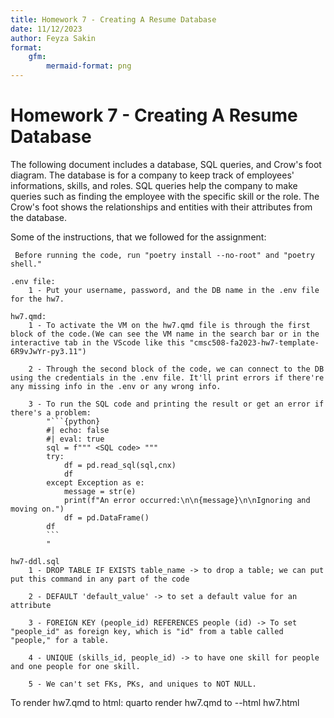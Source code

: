 ```yaml
---
title: Homework 7 - Creating A Resume Database
date: 11/12/2023
author: Feyza Sakin
format:
    gfm:
        mermaid-format: png
---
```


# Homework 7 - Creating A Resume Database

The following document includes a database, SQL queries, and Crow's foot diagram. The database is for a company to keep track of employees' informations, skills, and roles. SQL queries help the company to make queries such as finding the employee with the specific skill or the role. The Crow's foot shows the relationships and entities with their attributes from the database.

Some of the instructions, that we followed for the assignment:
    
     Before running the code, run "poetry install --no-root" and "poetry shell."

    .env file:
        1 - Put your username, password, and the DB name in the .env file for the hw7. 

    hw7.qmd:
        1 - To activate the VM on the hw7.qmd file is through the first block of the code.(We can see the VM name in the search bar or in the interactive tab in the VScode like this "cmsc508-fa2023-hw7-template-6R9vJwYr-ру3.11")
        
        2 - Through the second block of the code, we can connect to the DB using the credentials in the .env file. It'll print errors if there're any missing info in the .env or any wrong info.

        3 - To run the SQL code and printing the result or get an error if there's a problem:
            "```{python}
            #| echo: false
            #| eval: true
            sql = f""" <SQL code> """
            try:
                df = pd.read_sql(sql,cnx)
                df
            except Exception as e:
                message = str(e)
                print(f"An error occurred:\n\n{message}\n\nIgnoring and moving on.")
                df = pd.DataFrame()
            df
            ``` 
            "
            
    hw7-ddl.sql
        1 - DROP TABLE IF EXISTS table_name -> to drop a table; we can put put this command in any part of the code
    
        2 - DEFAULT 'default_value' -> to set a default value for an attribute
    
        3 - FOREIGN KEY (people_id) REFERENCES people (id) -> To set "people_id" as foreign key, which is "id" from a table called "people," for a table.
    
        4 - UNIQUE (skills_id, people_id) -> to have one skill for people and one people for one skill.

        5 - We can't set FKs, PKs, and uniques to NOT NULL.
    
To render hw7.qmd to html: quarto render hw7.qmd to --html hw7.html
